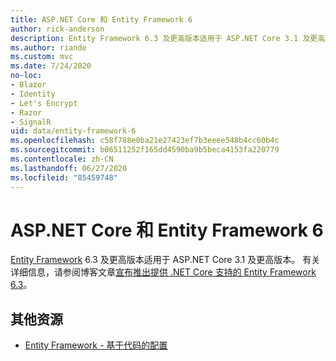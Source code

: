 ```yaml
---
title: ASP.NET Core 和 Entity Framework 6
author: rick-anderson
description: Entity Framework 6.3 及更高版本适用于 ASP.NET Core 3.1 及更高版本。
ms.author: riande
ms.custom: mvc
ms.date: 7/24/2020
no-loc:
- Blazor
- Identity
- Let's Encrypt
- Razor
- SignalR
uid: data/entity-framework-6
ms.openlocfilehash: c58f788e0ba21e27423ef7b3eeee548b4cc60b4c
ms.sourcegitcommit: b06511252f165dd4590ba9b5beca4153fa220779
ms.contentlocale: zh-CN
ms.lasthandoff: 06/27/2020
ms.locfileid: "85459748"
---
```

# <a name="aspnet-core-and-entity-framework-6"></a>ASP.NET Core 和 Entity Framework 6

[Entity Framework](/ef/ef6/) 6.3 及更高版本适用于 ASP.NET Core 3.1 及更高版本。 有关详细信息，请参阅博客文章[宣布推出提供 .NET Core 支持的 Entity Framework 6.3](https://devblogs.microsoft.com/dotnet/announcing-entity-framework-6-3-preview-with-net-core-support/)。

## <a name="additional-resources"></a>其他资源

* [Entity Framework - 基于代码的配置](/ef6/fundamentals/configuring/code-based)
